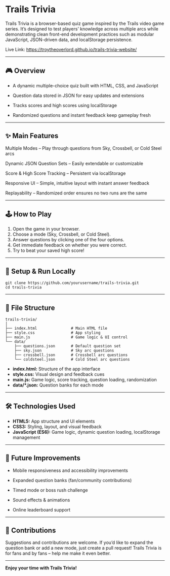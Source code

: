 # Trails Trivia

Trails Trivia is a browser-based quiz game inspired by the Trails video game series. It’s designed to test players’ knowledge across multiple arcs while demonstrating clean front-end development practices such as modular JavaScript, JSON-driven data, and localStorage persistence.

Live Link: https://troytheoverlord.github.io/trails-trivia-website/

---

## 🎮 Overview

- A dynamic multiple-choice quiz built with HTML, CSS, and JavaScript

- Question data stored in JSON for easy updates and extensions

- Tracks scores and high scores using localStorage

- Randomized questions and instant feedback keep gameplay fresh

---

## ✨ Main Features

Multiple Modes – Play through questions from Sky, Crossbell, or Cold Steel arcs

Dynamic JSON Question Sets – Easily extendable or customizable

Score & High Score Tracking – Persistent via localStorage

Responsive UI – Simple, intuitive layout with instant answer feedback

Replayability – Randomized order ensures no two runs are the same

---

## 🕹️ How to Play

1. Open the game in your browser.
2. Choose a mode (Sky, Crossbell, or Cold Steel).
3. Answer questions by clicking one of the four options.
4. Get immediate feedback on whether you were correct.
5. Try to beat your saved high score!

---

## 🚀 Setup & Run Locally
   ```
   git clone https://github.com/yourusername/trails-trivia.git
   cd trails-trivia
   ```
---

## 📁 File Structure

```
trails-trivia/
│
├── index.html               # Main HTML file
├── style.css                # App styling
├── main.js                  # Game logic & UI control
└── data/
    ├── questions.json       # Default question set
    ├── sky.json             # Sky arc questions
    ├── crossbell.json       # Crossbell arc questions
    └── coldsteel.json       # Cold Steel arc questions
```

- **index.html:** Structure of the app interface
- **style.css:** Visual design and feedback cues
- **main.js:** Game logic, score tracking, question loading, randomization
- **data/*.json:** Question banks for each mode

---

## 🛠️ Technologies Used

- **HTML5:** App structure and UI elements
- **CSS3:** Styling, layout, and visual feedback
- **JavaScript (ES6):** Game logic, dynamic question loading, localStorage management

---

## 🌱 Future Improvements

- Mobile responsiveness and accessibility improvements

- Expanded question banks (fan/community contributions)

- Timed mode or boss rush challenge

- Sound effects & animations

- Online leaderboard support
---

## 💬 Contributions

Suggestions and contributions are welcome. If you’d like to expand the question bank or add a new mode, just create a pull request!
Trails Trivia is for fans and by fans – help me make it even better.

---

**Enjoy your time with Trails Trivia!**
